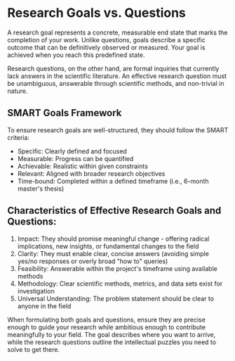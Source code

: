 # Research Goals vs. Questions

A research goal represents a concrete, measurable end state that marks the completion of your work. Unlike questions, goals describe a specific outcome that can be definitively observed or measured. Your goal is achieved when you reach this predefined state.

Research questions, on the other hand, are formal inquiries that currently lack answers in the scientific literature. An effective research question must be unambiguous, answerable through scientific methods, and non-trivial in nature.
## SMART Goals Framework 

To ensure research goals are well-structured, they should follow the SMART criteria:

- Specific: Clearly defined and focused
- Measurable: Progress can be quantified
- Achievable: Realistic within given constraints
- Relevant: Aligned with broader research objectives
- Time-bound: Completed within a defined timeframe (i.e., 6-month master's thesis)

## Characteristics of Effective Research Goals and Questions:

1. Impact: They should promise meaningful change - offering radical implications, new insights, or fundamental changes to the field
2. Clarity: They must enable clear, concise answers (avoiding simple yes/no responses or overly broad "how to" queries)
3. Feasibility: Answerable within the project's timeframe using available methods
4. Methodology: Clear scientific methods, metrics, and data sets exist for investigation
5. Universal Understanding: The problem statement should be clear to anyone in the field

When formulating both goals and questions, ensure they are precise enough to guide your research while ambitious enough to contribute meaningfully to your field. The goal describes where you want to arrive, while the research questions outline the intellectual puzzles you need to solve to get there.